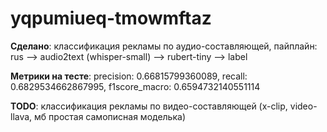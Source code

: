 # yqpumiueq-tmowmftaz

**Сделано**: классификация рекламы по аудио-составляющей, пайплайн: rus --> audio2text (whisper-small) --> rubert-tiny --> label

**Метрики на тесте**: precision: 0.66815799360089, recall: 0.6829534662867995, f1score_macro: 0.6594732140551114

**TODO**: классификация рекламы по видео-составляющей (x-clip, video-llava, мб простая самописная моделька)
